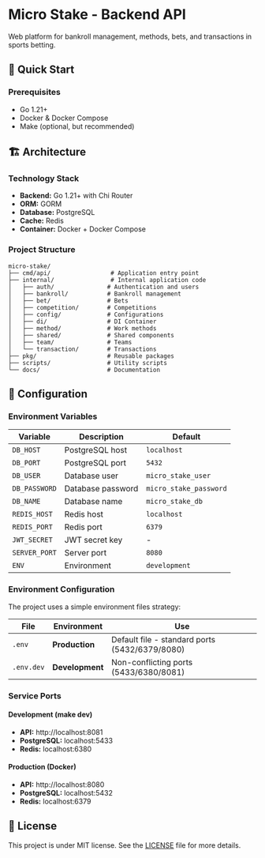# Micro Stake - Backend API

Web platform for bankroll management, methods, bets, and transactions in sports betting.

## 🚀 Quick Start

### Prerequisites
- Go 1.21+
- Docker & Docker Compose
- Make (optional, but recommended)

## 🏗️ Architecture

### Technology Stack
- **Backend:** Go 1.21+ with Chi Router
- **ORM:** GORM
- **Database:** PostgreSQL
- **Cache:** Redis
- **Container:** Docker + Docker Compose

### Project Structure
```
micro-stake/
├── cmd/api/                 # Application entry point
├── internal/                # Internal application code
│   ├── auth/               # Authentication and users
│   ├── bankroll/           # Bankroll management
│   ├── bet/                # Bets
│   ├── competition/        # Competitions
│   ├── config/             # Configurations
│   ├── di/                 # DI Container
│   ├── method/             # Work methods
│   ├── shared/             # Shared components
│   ├── team/               # Teams
│   └── transaction/        # Transactions
├── pkg/                    # Reusable packages
├── scripts/                # Utility scripts
└── docs/                   # Documentation
```

## 🔧 Configuration

### Environment Variables

| Variable | Description | Default |
|----------|-------------|---------|
| `DB_HOST` | PostgreSQL host | `localhost` |
| `DB_PORT` | PostgreSQL port | `5432` |
| `DB_USER` | Database user | `micro_stake_user` |
| `DB_PASSWORD` | Database password | `micro_stake_password` |
| `DB_NAME` | Database name | `micro_stake_db` |
| `REDIS_HOST` | Redis host | `localhost` |
| `REDIS_PORT` | Redis port | `6379` |
| `JWT_SECRET` | JWT secret key | - |
| `SERVER_PORT` | Server port | `8080` |
| `ENV` | Environment | `development` |

### Environment Configuration

The project uses a simple environment files strategy:

| File | Environment | Use |
|------|-------------|-----|
| `.env` | **Production** | Default file - standard ports (5432/6379/8080) |
| `.env.dev` | **Development** | Non-conflicting ports (5433/6380/8081) |


### Service Ports

#### Development (make dev)
- **API:** http://localhost:8081
- **PostgreSQL:** localhost:5433
- **Redis:** localhost:6380

#### Production (Docker)
- **API:** http://localhost:8080
- **PostgreSQL:** localhost:5432
- **Redis:** localhost:6379

## 📝 License

This project is under MIT license. See the [LICENSE](LICENSE) file for more details.
